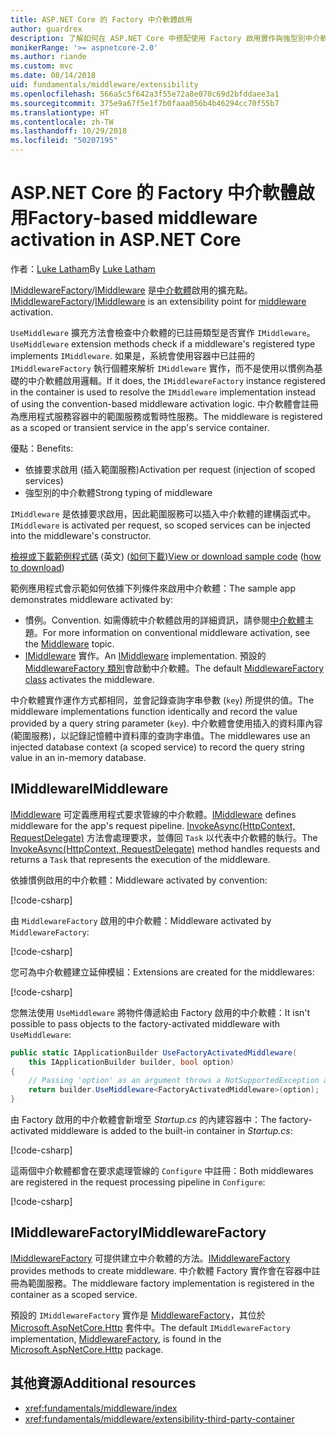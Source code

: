 ```yaml
---
title: ASP.NET Core 的 Factory 中介軟體啟用
author: guardrex
description: 了解如何在 ASP.NET Core 中搭配使用 Factory 啟用實作與強型別中介軟體。
monikerRange: '>= aspnetcore-2.0'
ms.author: riande
ms.custom: mvc
ms.date: 08/14/2018
uid: fundamentals/middleware/extensibility
ms.openlocfilehash: 566a5c5f642a3f55e72a8e070c69d2bfddaee3a1
ms.sourcegitcommit: 375e9a67f5e1f7b0faaa056b4b46294cc70f55b7
ms.translationtype: HT
ms.contentlocale: zh-TW
ms.lasthandoff: 10/29/2018
ms.locfileid: "50207195"
---
```

# <a name="factory-based-middleware-activation-in-aspnet-core"></a><span data-ttu-id="5fd28-103">ASP.NET Core 的 Factory 中介軟體啟用</span><span class="sxs-lookup"><span data-stu-id="5fd28-103">Factory-based middleware activation in ASP.NET Core</span></span>

<span data-ttu-id="5fd28-104">作者：[Luke Latham](https://github.com/guardrex)</span><span class="sxs-lookup"><span data-stu-id="5fd28-104">By [Luke Latham](https://github.com/guardrex)</span></span>

<span data-ttu-id="5fd28-105">[IMiddlewareFactory](/dotnet/api/microsoft.aspnetcore.http.imiddlewarefactory)/[IMiddleware](/dotnet/api/microsoft.aspnetcore.http.imiddleware) 是[中介軟體](xref:fundamentals/middleware/index)啟用的擴充點。</span><span class="sxs-lookup"><span data-stu-id="5fd28-105">[IMiddlewareFactory](/dotnet/api/microsoft.aspnetcore.http.imiddlewarefactory)/[IMiddleware](/dotnet/api/microsoft.aspnetcore.http.imiddleware) is an extensibility point for [middleware](xref:fundamentals/middleware/index) activation.</span></span>

<span data-ttu-id="5fd28-106">`UseMiddleware` 擴充方法會檢查中介軟體的已註冊類型是否實作 `IMiddleware`。</span><span class="sxs-lookup"><span data-stu-id="5fd28-106">`UseMiddleware` extension methods check if a middleware's registered type implements `IMiddleware`.</span></span> <span data-ttu-id="5fd28-107">如果是，系統會使用容器中已註冊的 `IMiddlewareFactory` 執行個體來解析 `IMiddleware` 實作，而不是使用以慣例為基礎的中介軟體啟用邏輯。</span><span class="sxs-lookup"><span data-stu-id="5fd28-107">If it does, the `IMiddlewareFactory` instance registered in the container is used to resolve the `IMiddleware` implementation instead of using the convention-based middleware activation logic.</span></span> <span data-ttu-id="5fd28-108">中介軟體會註冊為應用程式服務容器中的範圍服務或暫時性服務。</span><span class="sxs-lookup"><span data-stu-id="5fd28-108">The middleware is registered as a scoped or transient service in the app's service container.</span></span>

<span data-ttu-id="5fd28-109">優點：</span><span class="sxs-lookup"><span data-stu-id="5fd28-109">Benefits:</span></span>

* <span data-ttu-id="5fd28-110">依據要求啟用 (插入範圍服務)</span><span class="sxs-lookup"><span data-stu-id="5fd28-110">Activation per request (injection of scoped services)</span></span>
* <span data-ttu-id="5fd28-111">強型別的中介軟體</span><span class="sxs-lookup"><span data-stu-id="5fd28-111">Strong typing of middleware</span></span>

<span data-ttu-id="5fd28-112">`IMiddleware` 是依據要求啟用，因此範圍服務可以插入中介軟體的建構函式中。</span><span class="sxs-lookup"><span data-stu-id="5fd28-112">`IMiddleware` is activated per request, so scoped services can be injected into the middleware's constructor.</span></span>

<span data-ttu-id="5fd28-113">[檢視或下載範例程式碼](https://github.com/aspnet/Docs/tree/master/aspnetcore/fundamentals/middleware/extensibility/sample) \(英文\) ([如何下載](xref:index#how-to-download-a-sample))</span><span class="sxs-lookup"><span data-stu-id="5fd28-113">[View or download sample code](https://github.com/aspnet/Docs/tree/master/aspnetcore/fundamentals/middleware/extensibility/sample) ([how to download](xref:index#how-to-download-a-sample))</span></span>

<span data-ttu-id="5fd28-114">範例應用程式會示範如何依據下列條件來啟用中介軟體：</span><span class="sxs-lookup"><span data-stu-id="5fd28-114">The sample app demonstrates middleware activated by:</span></span>

* <span data-ttu-id="5fd28-115">慣例。</span><span class="sxs-lookup"><span data-stu-id="5fd28-115">Convention.</span></span> <span data-ttu-id="5fd28-116">如需傳統中介軟體啟用的詳細資訊，請參閱[中介軟體](xref:fundamentals/middleware/index)主題。</span><span class="sxs-lookup"><span data-stu-id="5fd28-116">For more information on conventional middleware activation, see the [Middleware](xref:fundamentals/middleware/index) topic.</span></span>
* <span data-ttu-id="5fd28-117">[IMiddleware](/dotnet/api/microsoft.aspnetcore.http.imiddleware) 實作。</span><span class="sxs-lookup"><span data-stu-id="5fd28-117">An [IMiddleware](/dotnet/api/microsoft.aspnetcore.http.imiddleware) implementation.</span></span> <span data-ttu-id="5fd28-118">預設的 [MiddlewareFactory 類別](/dotnet/api/microsoft.aspnetcore.http.middlewarefactory)會啟動中介軟體。</span><span class="sxs-lookup"><span data-stu-id="5fd28-118">The default [MiddlewareFactory class](/dotnet/api/microsoft.aspnetcore.http.middlewarefactory) activates the middleware.</span></span>

<span data-ttu-id="5fd28-119">中介軟體實作運作方式都相同，並會記錄查詢字串參數 (`key`) 所提供的值。</span><span class="sxs-lookup"><span data-stu-id="5fd28-119">The middleware implementations function identically and record the value provided by a query string parameter (`key`).</span></span> <span data-ttu-id="5fd28-120">中介軟體會使用插入的資料庫內容 (範圍服務)，以記錄記憶體中資料庫的查詢字串值。</span><span class="sxs-lookup"><span data-stu-id="5fd28-120">The middlewares use an injected database context (a scoped service) to record the query string value in an in-memory database.</span></span>

## <a name="imiddleware"></a><span data-ttu-id="5fd28-121">IMiddleware</span><span class="sxs-lookup"><span data-stu-id="5fd28-121">IMiddleware</span></span>

<span data-ttu-id="5fd28-122">[IMiddleware](/dotnet/api/microsoft.aspnetcore.http.imiddleware) 可定義應用程式要求管線的中介軟體。</span><span class="sxs-lookup"><span data-stu-id="5fd28-122">[IMiddleware](/dotnet/api/microsoft.aspnetcore.http.imiddleware) defines middleware for the app's request pipeline.</span></span> <span data-ttu-id="5fd28-123">[InvokeAsync(HttpContext, RequestDelegate)](/dotnet/api/microsoft.aspnetcore.http.imiddleware.invokeasync#Microsoft_AspNetCore_Http_IMiddleware_InvokeAsync_Microsoft_AspNetCore_Http_HttpContext_Microsoft_AspNetCore_Http_RequestDelegate_) 方法會處理要求，並傳回 `Task` 以代表中介軟體的執行。</span><span class="sxs-lookup"><span data-stu-id="5fd28-123">The [InvokeAsync(HttpContext, RequestDelegate)](/dotnet/api/microsoft.aspnetcore.http.imiddleware.invokeasync#Microsoft_AspNetCore_Http_IMiddleware_InvokeAsync_Microsoft_AspNetCore_Http_HttpContext_Microsoft_AspNetCore_Http_RequestDelegate_) method handles requests and returns a `Task` that represents the execution of the middleware.</span></span>

<span data-ttu-id="5fd28-124">依據慣例啟用的中介軟體：</span><span class="sxs-lookup"><span data-stu-id="5fd28-124">Middleware activated by convention:</span></span>

[!code-csharp[](extensibility/sample/Middleware/ConventionalMiddleware.cs?name=snippet1)]

<span data-ttu-id="5fd28-125">由 `MiddlewareFactory` 啟用的中介軟體：</span><span class="sxs-lookup"><span data-stu-id="5fd28-125">Middleware activated by `MiddlewareFactory`:</span></span>

[!code-csharp[](extensibility/sample/Middleware/FactoryActivatedMiddleware.cs?name=snippet1)]

<span data-ttu-id="5fd28-126">您可為中介軟體建立延伸模組：</span><span class="sxs-lookup"><span data-stu-id="5fd28-126">Extensions are created for the middlewares:</span></span>

[!code-csharp[](extensibility/sample/Middleware/MiddlewareExtensions.cs?name=snippet1)]

<span data-ttu-id="5fd28-127">您無法使用 `UseMiddleware` 將物件傳遞給由 Factory 啟用的中介軟體：</span><span class="sxs-lookup"><span data-stu-id="5fd28-127">It isn't possible to pass objects to the factory-activated middleware with `UseMiddleware`:</span></span>

```csharp
public static IApplicationBuilder UseFactoryActivatedMiddleware(
    this IApplicationBuilder builder, bool option)
{
    // Passing 'option' as an argument throws a NotSupportedException at runtime.
    return builder.UseMiddleware<FactoryActivatedMiddleware>(option);
}
```

<span data-ttu-id="5fd28-128">由 Factory 啟用的中介軟體會新增至 *Startup.cs* 的內建容器中：</span><span class="sxs-lookup"><span data-stu-id="5fd28-128">The factory-activated middleware is added to the built-in container in *Startup.cs*:</span></span>

[!code-csharp[](extensibility/sample/Startup.cs?name=snippet1&highlight=12)]

<span data-ttu-id="5fd28-129">這兩個中介軟體都會在要求處理管線的 `Configure` 中註冊：</span><span class="sxs-lookup"><span data-stu-id="5fd28-129">Both middlewares are registered in the request processing pipeline in `Configure`:</span></span>

[!code-csharp[](extensibility/sample/Startup.cs?name=snippet2&highlight=14-15)]

## <a name="imiddlewarefactory"></a><span data-ttu-id="5fd28-130">IMiddlewareFactory</span><span class="sxs-lookup"><span data-stu-id="5fd28-130">IMiddlewareFactory</span></span>

<span data-ttu-id="5fd28-131">[IMiddlewareFactory](/dotnet/api/microsoft.aspnetcore.http.imiddlewarefactory) 可提供建立中介軟體的方法。</span><span class="sxs-lookup"><span data-stu-id="5fd28-131">[IMiddlewareFactory](/dotnet/api/microsoft.aspnetcore.http.imiddlewarefactory) provides methods to create middleware.</span></span> <span data-ttu-id="5fd28-132">中介軟體 Factory 實作會在容器中註冊為範圍服務。</span><span class="sxs-lookup"><span data-stu-id="5fd28-132">The middleware factory implementation is registered in the container as a scoped service.</span></span>

<span data-ttu-id="5fd28-133">預設的 `IMiddlewareFactory` 實作是 [MiddlewareFactory](/dotnet/api/microsoft.aspnetcore.http.middlewarefactory)，其位於 [Microsoft.AspNetCore.Http](https://www.nuget.org/packages/Microsoft.AspNetCore.Http/) 套件中。</span><span class="sxs-lookup"><span data-stu-id="5fd28-133">The default `IMiddlewareFactory` implementation, [MiddlewareFactory](/dotnet/api/microsoft.aspnetcore.http.middlewarefactory), is found in the [Microsoft.AspNetCore.Http](https://www.nuget.org/packages/Microsoft.AspNetCore.Http/) package.</span></span>

## <a name="additional-resources"></a><span data-ttu-id="5fd28-134">其他資源</span><span class="sxs-lookup"><span data-stu-id="5fd28-134">Additional resources</span></span>

* <xref:fundamentals/middleware/index>
* <xref:fundamentals/middleware/extensibility-third-party-container>
